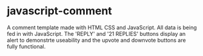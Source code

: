 # javascript-comment
A comment template made with HTML CSS and JavaScript.
All data is being fed in with JavaScript.
The 'REPLY' and '21 REPLIES' buttons display an alert to demonstrte useability and the upvote and downvote buttons are fully functional.
